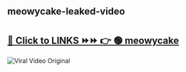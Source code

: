 
 ## meowycake-leaked-video 

# <h2><a href="https://clipsfans.com/meowycake&ref=git">🔗 Click to LINKS ⏩⏩ 👉 🟢 meowycake </a></h2>

<a href="https://clipsfans.com/meowycake&ref=git" rel="nofollow" data-target="animated-image.originalLink"><img src="https://i.ibb.co.com/xMMVF88/686577567.gif" alt="Viral Video Original" style="max-width: 100%; display: inline-block;" data-target="animated-image.originalImage"></a>
